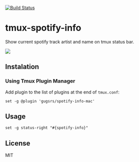 [![Build Status](https://travis-ci.org/gugsrs/tmux-spotify-mac.svg?branch=master)](https://travis-ci.org/gugsrs/tmux-spotify-mac)
# tmux-spotify-info

Show current spotify track artist and name on tmux status bar.

![](https://github.com/gugsrs/tmux-spotify-mac/blob/master/screenshot/screenshot.png)

## Instalation
### Using Tmux Plugin Manager

Add plugin to the list of plugins at the end of `tmux.conf`:
```
set -g @plugin 'gugsrs/spotify-info-mac'
```

## Usage
```
set -g status-right "#{spotify-info}"
```

## License
MIT
